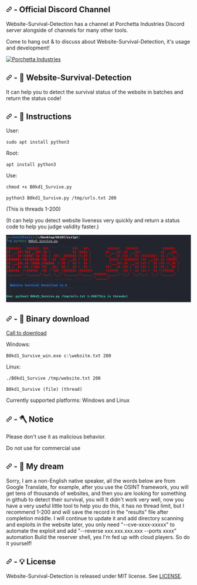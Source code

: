 <h2 dir="auto">
  <a id="user-content-disclaimer--license" class="anchor" aria-hidden="true" href="#disclaimer--license"><svg class="octicon octicon-link" viewBox="0 0 16 16" version="1.1" width="16" height="16" aria-hidden="true"><path fill-rule="evenodd" d="M7.775 3.275a.75.75 0 001.06 1.06l1.25-1.25a2 2 0 112.83 2.83l-2.5 2.5a2 2 0 01-2.83 0 .75.75 0 00-1.06 1.06 3.5 3.5 0 004.95 0l2.5-2.5a3.5 3.5 0 00-4.95-4.95l-1.25 1.25zm-4.69 9.64a2 2 0 010-2.83l2.5-2.5a2 2 0 012.83 0 .75.75 0 001.06-1.06 3.5 3.5 0 00-4.95 0l-2.5 2.5a3.5 3.5 0 004.95 4.95l1.25-1.25a.75.75 0 00-1.06-1.06l-1.25 1.25a2 2 0 01-2.83 0z"></path></svg></a>
  <font _mstmutation="1">- Official Discord Channel </font>
</h2>
<p dir="auto">
  Website-Survival-Detection has a channel at Porchetta Industries Discord server alongside of channels for many other tools.
</p>
<p dir="auto">Come to hang out & to discuss about Website-Survival-Detection, it's usage and development!</p>
<p dir="auto">
  <a href="https://discord.gg/VWcdZCUsQP" rel="nofollow">
    <img src="https://camo.githubusercontent.com/6f6e37a14f6243fa90b7205d0f5e8b4c0fc33510d39f4c0c0b2e1dcb89581f6f/68747470733a2f2f646973636f72646170702e636f6d2f6170692f6775696c64732f3733363732343435373235383734353939362f7769646765742e706e673f7374796c653d62616e6e657232" alt="Porchetta Industries" data-canonical-src="https://discordapp.com/api/guilds/736724457258745996/widget.png?style=banner2" style="max-width: 100%;">
  </a>
</p>


<h2 dir="auto">
  <a id="user-content-disclaimer--license" class="anchor" aria-hidden="true" href="#disclaimer--license"><svg class="octicon octicon-link" viewBox="0 0 16 16" version="1.1" width="16" height="16" aria-hidden="true"><path fill-rule="evenodd" d="M7.775 3.275a.75.75 0 001.06 1.06l1.25-1.25a2 2 0 112.83 2.83l-2.5 2.5a2 2 0 01-2.83 0 .75.75 0 00-1.06 1.06 3.5 3.5 0 004.95 0l2.5-2.5a3.5 3.5 0 00-4.95-4.95l-1.25 1.25zm-4.69 9.64a2 2 0 010-2.83l2.5-2.5a2 2 0 012.83 0 .75.75 0 001.06-1.06 3.5 3.5 0 00-4.95 0l-2.5 2.5a3.5 3.5 0 004.95 4.95l1.25-1.25a.75.75 0 00-1.06-1.06l-1.25 1.25a2 2 0 01-2.83 0z"></path></svg></a>
  <font _mstmutation="1">- 🤞 Website-Survival-Detection </font>
</h2>
    
<p dir="auto">
It can help you to detect the survival status of the website in batches and return the status code!
    </p>

    
<h2 dir="auto">
  <a id="user-content-disclaimer--license" class="anchor" aria-hidden="true" href="#disclaimer--license"><svg class="octicon octicon-link" viewBox="0 0 16 16" version="1.1" width="16" height="16" aria-hidden="true"><path fill-rule="evenodd" d="M7.775 3.275a.75.75 0 001.06 1.06l1.25-1.25a2 2 0 112.83 2.83l-2.5 2.5a2 2 0 01-2.83 0 .75.75 0 00-1.06 1.06 3.5 3.5 0 004.95 0l2.5-2.5a3.5 3.5 0 00-4.95-4.95l-1.25 1.25zm-4.69 9.64a2 2 0 010-2.83l2.5-2.5a2 2 0 012.83 0 .75.75 0 001.06-1.06 3.5 3.5 0 00-4.95 0l-2.5 2.5a3.5 3.5 0 004.95 4.95l1.25-1.25a.75.75 0 00-1.06-1.06l-1.25 1.25a2 2 0 01-2.83 0z"></path></svg></a>
  <font _mstmutation="1">- 📜 Instructions </font>
</h2>

<p dir="auto">
    User:
    </p>
<div class="snippet-clipboard-content position-relative overflow-auto" data-snippet-clipboard-copy-content="sudo apt install python3"><pre><code>sudo apt install python3
</code></pre></div>
<p dir="auto">
    Root:
    </p>
<div class="snippet-clipboard-content position-relative overflow-auto" data-snippet-clipboard-copy-content="apt install python3"><pre><code>apt install python3
</code></pre></div>
<p dir="auto">
    Use: 
    </p>
<div class="snippet-clipboard-content position-relative overflow-auto" data-snippet-clipboard-copy-content="chmod +x B0kd1_Survive.py"><pre><code>chmod +x B0kd1_Survive.py
</code></pre></div>
<div class="snippet-clipboard-content position-relative overflow-auto" data-snippet-clipboard-copy-content="python3 B0kd1_Survive.py /tmp/urls.txt 200"><pre><code>python3 B0kd1_Survive.py /tmp/urls.txt 200
</code></pre></div>
    <p dir="auto">
    (This is threads 1-200)
    </p>
    <p dir="auto">
    (It can help you detect website liveness very quickly and return a status code to help you judge validity faster.)
        </p>


<img>![image](https://github.com/B0kd1/Website-Survival-Detection/blob/main/B0kd1_Survive.png)</img>

<h2 dir="auto">
  <a id="user-content-disclaimer--license" class="anchor" aria-hidden="true" href="#disclaimer--license"><svg class="octicon octicon-link" viewBox="0 0 16 16" version="1.1" width="16" height="16" aria-hidden="true"><path fill-rule="evenodd" d="M7.775 3.275a.75.75 0 001.06 1.06l1.25-1.25a2 2 0 112.83 2.83l-2.5 2.5a2 2 0 01-2.83 0 .75.75 0 00-1.06 1.06 3.5 3.5 0 004.95 0l2.5-2.5a3.5 3.5 0 00-4.95-4.95l-1.25 1.25zm-4.69 9.64a2 2 0 010-2.83l2.5-2.5a2 2 0 012.83 0 .75.75 0 001.06-1.06 3.5 3.5 0 00-4.95 0l-2.5 2.5a3.5 3.5 0 004.95 4.95l1.25-1.25a.75.75 0 00-1.06-1.06l-1.25 1.25a2 2 0 01-2.83 0z"></path></svg></a>
  <font _mstmutation="1">- 🌱 Binary download </font>
</h2>
<a href="https://github.com/B0kd1/Website-Survival-Detection/releases">Call to download</a>

<p dir="auto">Windows: </p>
<div class="snippet-clipboard-content position-relative overflow-auto" data-snippet-clipboard-copy-content="B0kd1_Survive_win.exe c:\website.txt 200"><pre><code>B0kd1_Survive_win.exe c:\website.txt 200
</code></pre></div>
<p dir="auto">Linux: </p>
<div class="snippet-clipboard-content position-relative overflow-auto" data-snippet-clipboard-copy-content="./B0kd1_Survive /tmp/website.txt 200"><pre><code>./B0kd1_Survive /tmp/website.txt 200
</code></pre></div>
<div class="snippet-clipboard-content position-relative overflow-auto" data-snippet-clipboard-copy-content="B0kd1_Survive (file) (thread)"><pre><code>B0kd1_Survive (file) (thread)
</code></pre></div>

<p dir="auto">
Currently supported platforms: Windows and Linux
</p>

  
<h2 dir="auto">
  <a id="user-content-disclaimer--license" class="anchor" aria-hidden="true" href="#disclaimer--license"><svg class="octicon octicon-link" viewBox="0 0 16 16" version="1.1" width="16" height="16" aria-hidden="true"><path fill-rule="evenodd" d="M7.775 3.275a.75.75 0 001.06 1.06l1.25-1.25a2 2 0 112.83 2.83l-2.5 2.5a2 2 0 01-2.83 0 .75.75 0 00-1.06 1.06 3.5 3.5 0 004.95 0l2.5-2.5a3.5 3.5 0 00-4.95-4.95l-1.25 1.25zm-4.69 9.64a2 2 0 010-2.83l2.5-2.5a2 2 0 012.83 0 .75.75 0 001.06-1.06 3.5 3.5 0 00-4.95 0l-2.5 2.5a3.5 3.5 0 004.95 4.95l1.25-1.25a.75.75 0 00-1.06-1.06l-1.25 1.25a2 2 0 01-2.83 0z"></path></svg></a>
  <font _mstmutation="1">- 🪓 Notice </font>
</h2>
<p dir="auto">
Please don't use it as malicious behavior.
</p>
<p dir="auto">
Do not use for commercial use
  </p>
<h2 dir="auto">
  <a id="user-content-disclaimer--license" class="anchor" aria-hidden="true" href="#disclaimer--license"><svg class="octicon octicon-link" viewBox="0 0 16 16" version="1.1" width="16" height="16" aria-hidden="true"><path fill-rule="evenodd" d="M7.775 3.275a.75.75 0 001.06 1.06l1.25-1.25a2 2 0 112.83 2.83l-2.5 2.5a2 2 0 01-2.83 0 .75.75 0 00-1.06 1.06 3.5 3.5 0 004.95 0l2.5-2.5a3.5 3.5 0 00-4.95-4.95l-1.25 1.25zm-4.69 9.64a2 2 0 010-2.83l2.5-2.5a2 2 0 012.83 0 .75.75 0 001.06-1.06 3.5 3.5 0 00-4.95 0l-2.5 2.5a3.5 3.5 0 004.95 4.95l1.25-1.25a.75.75 0 00-1.06-1.06l-1.25 1.25a2 2 0 01-2.83 0z"></path></svg></a>
  <font _mstmutation="1">- 🔨 My dream </font>
</h2>
<p dir="auto">
Sorry, I am a non-English native speaker, all the words below are from Google Translate, for example, after you use the OSINT framework, you will get tens of thousands of websites, and then you are looking for something in github to detect their survival, you will It didn't work very well, now you have a very useful little tool to help you do this, it has no thread limit, but I recommend 1-200 and will save the record in the "results" file after completion middle. I will continue to update it and add directory scanning and exploits in the website later, you only need "--cve-xxxx-xxxxx" to automate the exploit and add "--reverse xxx.xxx.xxx.xxx --ports xxxx" automation Build the reserver shell, yes I'm fed up with cloud players. So do it yourself!
    </p>
<h2 dir="auto">
  <a id="user-content-disclaimer--license" class="anchor" aria-hidden="true" href="#disclaimer--license"><svg class="octicon octicon-link" viewBox="0 0 16 16" version="1.1" width="16" height="16" aria-hidden="true"><path fill-rule="evenodd" d="M7.775 3.275a.75.75 0 001.06 1.06l1.25-1.25a2 2 0 112.83 2.83l-2.5 2.5a2 2 0 01-2.83 0 .75.75 0 00-1.06 1.06 3.5 3.5 0 004.95 0l2.5-2.5a3.5 3.5 0 00-4.95-4.95l-1.25 1.25zm-4.69 9.64a2 2 0 010-2.83l2.5-2.5a2 2 0 012.83 0 .75.75 0 001.06-1.06 3.5 3.5 0 00-4.95 0l-2.5 2.5a3.5 3.5 0 004.95 4.95l1.25-1.25a.75.75 0 00-1.06-1.06l-1.25 1.25a2 2 0 01-2.83 0z"></path></svg></a>
  <font _mstmutation="1">- 💡 License </font>
</h2>
<p dir="auto">
Website-Survival-Detection is released under MIT license. See <a href="https://github.com/B0kd1/Website-Survival-Detection/blob/main/LICENSE">LICENSE</a>.
  </p>
